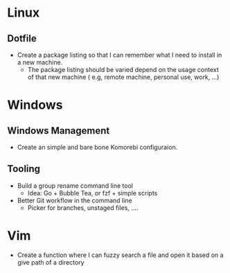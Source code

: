 # Linux

## Dotfile

- Create a package listing so that I can remember what I need to install in a new machine.
  - The package listing should be varied depend on the usage context of that new machine (
  e.g, remote machine, personal use, work, ...)

# Windows

## Windows Management

- Create an simple and bare bone Komorebi configuraion.

## Tooling

- Build a group rename command line tool
  - Idea: Go + Bubble Tea, or fzf + simple scripts
- Better Git workflow in the command line
  - Picker for branches, unstaged files, ....

# Vim

- Create a function where I can fuzzy search a file and open it based on a give path of a
directory
